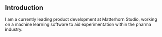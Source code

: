 ## Introduction
I am a currently leading product development at Matterhorn Studio, working on a machine learning software to aid experimentation within the pharma industry.
